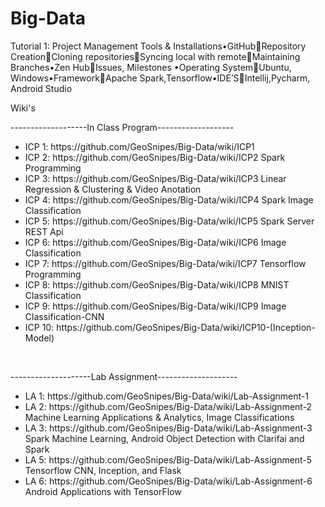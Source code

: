 # Big-Data

Tutorial 1: Project Management Tools & Installations•GitHubRepository CreationCloning repositoriesSyncing local with remoteMaintaining Branches•Zen HubIssues, Milestones •Operating SystemUbuntu, Windows•FrameworkApache Spark,Tensorflow•IDE’SIntellij,Pycharm,  Android  Studio
<div> 
  <p>Wiki's</p>

  <div>
    <p>-------------------In Class Program-------------------</p>
    <ul>
      <li>ICP 1: https://github.com/GeoSnipes/Big-Data/wiki/ICP1    </li>
      <li>ICP 2: https://github.com/GeoSnipes/Big-Data/wiki/ICP2    Spark Programming</li>
      <li>ICP 3: https://github.com/GeoSnipes/Big-Data/wiki/ICP3    Linear Regression & Clustering & Video Anotation</li>
      <li>ICP 4: https://github.com/GeoSnipes/Big-Data/wiki/ICP4    Spark Image Classification</li>
      <li>ICP 5: https://github.com/GeoSnipes/Big-Data/wiki/ICP5    Spark Server REST Api</li>
      <li>ICP 6: https://github.com/GeoSnipes/Big-Data/wiki/ICP6    Image Classification</li>
      <li>ICP 7: https://github.com/GeoSnipes/Big-Data/wiki/ICP7    Tensorflow Programming</li>
      <li>ICP 8: https://github.com/GeoSnipes/Big-Data/wiki/ICP8    MNIST  Classification</li>
      <li>ICP 9: https://github.com/GeoSnipes/Big-Data/wiki/ICP9    Image Classification-CNN</li>
      <li>ICP 10: https://github.com/GeoSnipes/Big-Data/wiki/ICP10-(Inception-Model)</li>
    </ul>
  </div>
  <br>
  <div>
    <p>--------------------Lab Assignment--------------------</p>
    <ul>
      <li> LA 1: https://github.com/GeoSnipes/Big-Data/wiki/Lab-Assignment-1    </li>
      <li> LA 2: https://github.com/GeoSnipes/Big-Data/wiki/Lab-Assignment-2    Machine Learning Applications & Analytics, Image Classifications</li>
      <li> LA 3: https://github.com/GeoSnipes/Big-Data/wiki/Lab-Assignment-3    Spark Machine Learning, Android Object Detection with Clarifai and Spark</li>
      <li> LA 5: https://github.com/GeoSnipes/Big-Data/wiki/Lab-Assignment-5    Tensorflow CNN, Inception, and Flask</li>
      <li> LA 6: https://github.com/GeoSnipes/Big-Data/wiki/Lab-Assignment-6    Android Applications with TensorFlow</li>
    </ul>
  </div
</div>
